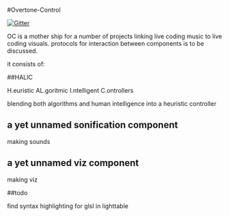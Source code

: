 #Overtone-Control

[![Gitter](https://badges.gitter.im/Join%20Chat.svg)](https://gitter.im/kaosbeat/overtone-control?utm_source=badge&utm_medium=badge&utm_campaign=pr-badge&utm_content=badge)

OC is a mother ship for a number of projects linking live coding music to live coding visuals.
protocols for interaction between components is to be discussed.

it consists of:

##HALIC

H.euristic AL.goritmic I.ntelligent C.ontrollers

blending both algorithms and human intelligence into a heuristic controller


## a yet unnamed sonification component

making sounds

## a yet unnamed viz component

making viz



##todo

find syntax highlighting for glsl in lighttable
